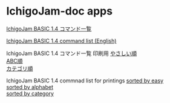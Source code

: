 # IchigoJam-doc apps

[IchigoJam BASIC 1.4 コマンド一覧](https://fukuno.jig.jp/app/csv/ichigojam-cmd.html)  

[IchigoJam BASIC 1.4 command list (English)](https://fukuno.jig.jp/app/csv/ichigojam-cmd.html#lang=en)  


IchigoJam BASIC 1.4 コマンド一覧 印刷用
[やさしい順](https://fukuno.jig.jp/app/csv/ichigojam-cmd-paper.html)  
[ABC順](https://fukuno.jig.jp/app/csv/ichigojam-cmd-paper.html#1)  
[カテゴリ順](https://fukuno.jig.jp/app/csv/ichigojam-cmd-paper.html#3)  

IchigoJam BASIC 1.4 commnad list for printings
[sorted by easy](https://fukuno.jig.jp/app/csv/ichigojam-cmd-paper.html#0en)  
[sorted by alphabet](https://fukuno.jig.jp/app/csv/ichigojam-cmd-paper.html#1en)  
[sorted by category](https://fukuno.jig.jp/app/csv/ichigojam-cmd-paper.html#3en)  

